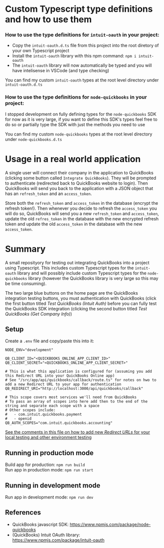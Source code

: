 # Custom Typescript type definitions and how to use them

### How to use the type definitions for `intuit-oauth` in your project:

- Copy the `intuit-oauth.d.ts` file from this project into the root diretory of your own Typescript project
- Install the `intuit-oauth` library with this npm command: `npm i intuit-oauth`
- The `intuit-oauth` library will now automatically be typed and you will have intelisense in VSCode (and type checking)

You can find my custom `intuit-oauth` types at the root level directory under `intuit-oauth.d.ts`

### How to use the type definitions for `node-quickbooks` in your project:

I stopped development on fully defining types for the `node-quickbooks` SDK for now as it is very large, if you want to define this SDK's types feel free to do so or partially type the SDK with just the methods you need to use

You can find my custom `node-quickbooks` types at the root level directory under `node-quickbooks.d.ts`

# Usage in a real world application

A single user will connect their company in the application to QuickBooks (clicking some button called `Integrate QuickBooks`). They will be prompted to authenticate (redirected back to QuickBooks website to login). Then QuickBooks will send you back to the application with a JSON object that has an `refresh_token` and an `access_token`.

Store both the `refresh_token` and `access_token` in the database (encrypt the refresh token!). Then whenever you decide to refresh the `access_token` you will do so, QuickBooks will send you a new `refresh_token` and `access_token`, update the old `refres_token` in the database with the new encrypted refresh token and update the old `access_token` in the database with the new `access_token`.

# Summary

A small reposityory for testing out integrating QuickBooks into a project using Typescript. This includes custom Typescript types for the `intuit-oauth` library and will possibly include custom Typescript types for the `node-quickbooks` library (however the QuickBooks library is very large so this may be time consuming).

The two large blue buttons on the home page are the QuickBooks integration testing buttons, you must authentication with QuickBooks (click the first button titled _Test QuickBooks (Intuit Auth)_ before you can fully test the QuickBooks SDK integration (clicking the second button titled _Test QuickBooks (Get Company Info)_)

## Setup

Create a `.env` file and copy/paste this into it:

```
NODE_ENV="development"

QB_CLIENT_ID="<QUICKBOOKS_ONLINE_APP_CLIENT_ID>"
QB_CLIENT_SECRET="<QUICKBOOKS_ONLINE_APP_CLIENT_SECRET>"

# This is what this application is configured for (assuming you add this Redirect URL into your QuickBooks Online app)
# See "/src/app/api/quickbooks/callback/route.ts" for notes on hwo to add a new Redirect URL to your app for authentication
QB_REDIRECT_URI="http://localhost:3000/api/quickbooks/callback"

# This scope covers most services we'll need from QuickBooks
# To pass an array of scopes into here add then to the end of the string and separate each scope with a space
# Other scopes include:
#   - com.intuit.quickbooks.payment
#   - openid
QB_AUTH_SCOPES="com.intuit.quickbooks.accounting"
```

[See the comments in this file on how to add new _Redirect URLs_ for your local testing and other environment testing](https://github.com/thanshaw02/quickbooks-integration/blob/main/src/app/api/quickbooks/callback/route.ts#L5-L17)

## Running in production mode

Build app for production: `npm run build`
<br>
Run app in production mode: `npm run start`

## Running in development mode

Run app in development mode: `npm run dev`

## References

- QuickBooks javascript SDK: https://www.npmjs.com/package/node-quickbooks
- (QuickBooks) Intuit OAuth library: https://www.npmjs.com/package/intuit-oauth
